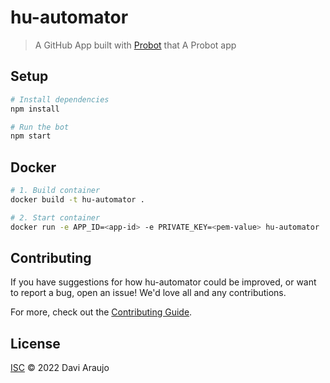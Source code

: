 # hu-automator

> A GitHub App built with [Probot](https://github.com/probot/probot) that A Probot app

## Setup

```sh
# Install dependencies
npm install

# Run the bot
npm start
```

## Docker

```sh
# 1. Build container
docker build -t hu-automator .

# 2. Start container
docker run -e APP_ID=<app-id> -e PRIVATE_KEY=<pem-value> hu-automator
```

## Contributing

If you have suggestions for how hu-automator could be improved, or want to report a bug, open an issue! We'd love all and any contributions.

For more, check out the [Contributing Guide](CONTRIBUTING.md).

## License

[ISC](LICENSE) © 2022 Davi Araujo
